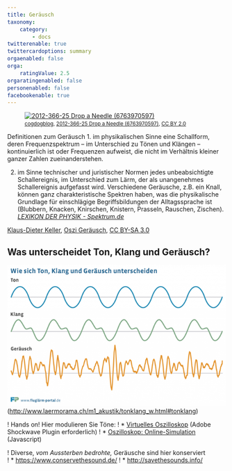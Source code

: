 ```yaml
---
title: Geräusch
taxonomy:
    category:
        - docs
twitterenable: true
twittercardoptions: summary
orgaenabled: false
orga:
    ratingValue: 2.5
orgaratingenabled: false
personenabled: false
facebookenable: true
---
```


<figure>
<a title="cogdogblog [CC BY 2.0 (https://creativecommons.org/licenses/by/2.0)], via Wikimedia Commons" href="https://commons.wikimedia.org/wiki/File:2012-366-25_Drop_a_Needle_(6763970597).jpg"><img width="320" alt="2012-366-25 Drop a Needle (6763970597)" src="https://upload.wikimedia.org/wikipedia/commons/thumb/6/6b/2012-366-25_Drop_a_Needle_%286763970597%29.jpg/320px-2012-366-25_Drop_a_Needle_%286763970597%29.jpg"></a>
<figcaption><small><a href="https://www.flickr.com/people/37996646802@N01">cogdogblog</a>, <a href="https://commons.wikimedia.org/wiki/File:2012-366-25_Drop_a_Needle_(6763970597).jpg">2012-366-25 Drop a Needle (6763970597)</a>, <a href="https://creativecommons.org/licenses/by/2.0/legalcode" rel="license">CC BY 2.0</a></small></figcaption>
</figure>
Definitionen zum Geräusch
1.	im physikalischen Sinne eine Schallform, deren Frequenzspektrum – im Unterschied zu Tönen und Klängen – kontinuierlich ist oder Frequenzen aufweist, die nicht im Verhältnis kleiner ganzer Zahlen zueinanderstehen. 

2.	im Sinne technischer und juristischer Normen jedes unbeabsichtigte Schallereignis, im Unterschied zum Lärm, der als unangenehmes Schallereignis aufgefasst wird.
Verschiedene Geräusche, z.B. ein Knall, können ganz charakteristische Spektren haben, was die physikalische Grundlage für einschlägige Begriffsbildungen der Alltagssprache ist (Blubbern, Knacken, Knirschen, Knistern, Prasseln, Rauschen, Zischen).  <cite><a href="https://www.spektrum.de/lexikon/physik/geraeusch/5764">LEXIKON DER PHYSIK - Spektrum.de</a></cite>

<a href="https://commons.wikimedia.org/wiki/User:Kdkeller">Klaus-Dieter Keller</a>, <a href="https://commons.wikimedia.org/wiki/File:Oszi_Geräusch.svg">Oszi Geräusch</a>, <a href="https://creativecommons.org/licenses/by-sa/3.0/legalcode" rel="license">CC BY-SA 3.0</a>


## Was unterscheidet Ton, Klang und Geräusch?

![Ton-Klang-Geräusch](ton-klang-geraeusch.png?resize=,300)
(http://www.laermorama.ch/m1_akustik/tonklang_w.html#tonklang)

! Hands on! Hier modulieren Sie Töne:
! * [Virtuelles Oszilloskop](https://www.bildungsserver.de/onlineressource.html?onlineressourcen_id=16715) (Adobe Shockwave Plugin erforderlich)
! * [Oszilloskop: Online-Simulation](https://www.oszilloskope.net/oszilloskop/) (Javascript)

! Diverse, _vom Aussterben bedrohte,_ Geräusche sind hier konserviert <br> 
! * https://www.conservethesound.de/ 
! * http://savethesounds.info/  <i class="far fa-smile"></i>
